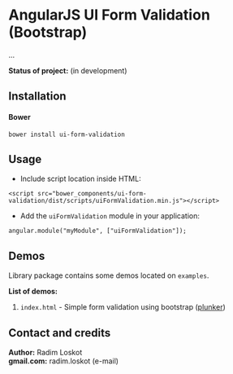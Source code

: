 AngularJS UI Form Validation (Bootstrap)
======

...

**Status of project:** (in development)  

## Installation
#### Bower
````
bower install ui-form-validation
````

## Usage

  - Include script location inside HTML:
````
<script src="bower_components/ui-form-validation/dist/scripts/uiFormValidation.min.js"></script>
````
  - Add the `uiFormValidation` module in your application: 
````
angular.module("myModule", ["uiFormValidation"]); 
````

## Demos
  
Library package contains some demos located on `examples`.
  
**List of demos:**
  
1. `index.html` - Simple form validation using bootstrap ([plunker](http://plnkr.co/edit/ArMpukWIhDy0MEuNQA0p?p=preview))


## Contact and credits
                             
**Author:**    Radim Loskot  
**gmail.com:** radim.loskot (e-mail)
